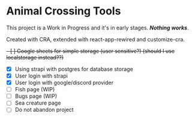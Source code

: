 # Animal Crossing Tools

This project is a Work in Progress and it's in early stages. ***Nothing works***.

Created with CRA, extended with react-app-rewired and customize-cra.

~~- [ ] Google sheets for simple storage (user sensitive?) (should I use localstorage instead??)~~
- [x] Using strapi with postgres for database storage
- [x] User login with strapi
- [x] User login with google/discord provider
- [ ] Fish page (WIP)
- [ ] Bugs page (WIP)
- [ ] Sea creature page
- [ ] Do not abandon project
